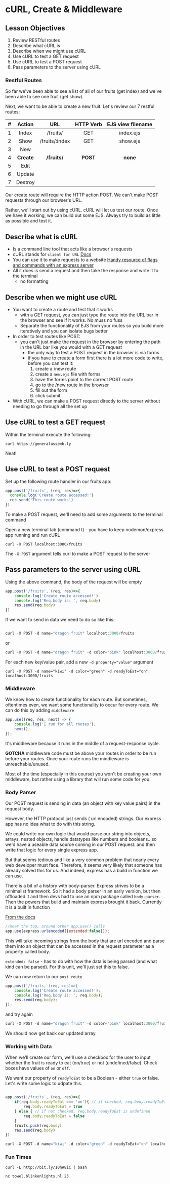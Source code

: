 # cURL, Create & Middleware

## Lesson Objectives

1. Review RESTful routes
1. Describe what cURL is
1. Describe when we might use cURL
1. Use cURL to test a GET request
1. Use cURL to test a POST request
1. Pass parameters to the server using cURL


### Restful Routes

So far we've been able to see a list of all of our fruits (get index) and we've been able to see one fruit (get show).

Next, we want to be able to create a new fruit. Let's review our 7 restful routes:

| # | Action | URL | HTTP Verb | EJS view filename |
|:---:|:---:|:---:|:---:|:---:|
| 1 | Index | /fruits/ | GET | index.ejs |
| 2 | Show | /fruits/:index | GET | show.ejs |
| 3 | New | | | |
| 4 | **Create** | **/fruits/** | **POST** | **none** |
| 5 | Edit | | | |
| 6 | Update | | | |
| 7 | Destroy | | | |

Our create route will require the HTTP action POST. We can't make POST requests through our browser's URL.

Rather, we'll start out by using cURL. cURL will let us test our route. Once we have it working, we can build out some EJS. Always try to build as little as possible and test it.

## Describe what is cURL


- Is a command line tool that acts like a browser's requests
- cURL stands for `client for URL` [Docs](https://curl.haxx.se/docs/)
- You can use it to make requests to a website [Handy resource of flags and commands with an express server](https://gist.github.com/subfuzion/08c5d85437d5d4f00e58)
- All it does is send a request and then take the response and write it to the terminal
  - no formatting

## Describe when we might use cURL

- You want to create a route and test that it works
  - with a GET request, you can just type the route into the URL bar in the browser and see if it works. No muss no fuss  
  - Separate the functionality of EJS from your routes so you build more iteratively and you can isolate bugs better
- In order to test routes like POST:
  - you can't just make the request in the browser by entering the path in the URL bar like you would with a GET request
    - the only way to test a POST request in the browser is via forms
    - if you have to create a form first there is a lot more code to write, before you can test it:
      1. create a /new route
      1. create a `new.ejs` file with forms
      1. have the forms point to the correct POST route
      1. go to the /new route in the browser
      1. fill out the form
      1. click submit
- With cURL, we can make a POST request directly to the server without needing to go through all the set up

## Use cURL to test a GET request

Within the terminal execute the following:

```
curl https://generalassemb.ly
```

Neat!

## Use cURL to test a POST request

Set up the following route handler in our fruits app:

```javascript
app.post('/fruits', (req, res)=>{
  console.log('Create route accessed!')
  res.send('This route works')
})
```

To make a POST request, we'll need to add some arguments to the terminal command

Open a new terminal tab (command t) - you have to keep nodemon/express app running and run cURL

```
curl -X POST localhost:3000/fruits
```

The `-X POST` argument tells curl to make a POST request to the server

## Pass parameters to the server using cURL

Using the above command, the body of the request will be empty

```javascript
app.post('/fruits', (req, res)=>{
    console.log('Create route accessed!')
    console.log('Req.body is: ', req.body)
    res.send(req.body)
})
```

If we want to send in data we need to do so like this:

```javascript

curl -X POST -d name="dragon fruit" localhost:3000/fruits

```

or

```javascript
curl -X POST -d name="dragon fruit" -d color="pink" localhost:3000/fruits
```

For each new key/value pair, add a new `-d property="value"` argument

```
curl -X POST -d name="kiwi" -d color="green" -d readyToEat="on" localhost:3000/fruits
```

### Middleware

We know how to create functionality for each route. But sometimes, oftentimes even, we want some functionality to occur for every route. We can do this by adding `middleware`


```javascript
app.use((req, res, next) => {
    console.log('I run for all routes');
    next();
});
```

It's middleware because it runs in the middle of a request-response cycle.

**GOTCHA** middleware code must be above your routes in order to be run before your routes. Once your route runs the middleware is unreachable/unused.

Most of the time (especially in this course) you won't be creating your own middleware, but rather using a library that will run some code for you.



### Body Parser

Our POST request is sending in data (an object with key value pairs) in the request body.

However, the HTTP protocol just sends ( url encoded) strings. Our express app has no idea what to do with this string.

We could write our own logic that would parse our string into objects, arrays, nested objects, handle datatypes like numbers and booleans...so we'd have a useable data source coming in our POST request.  and then write that logic for every single express app.

But that seems tedious and like a very common problem that nearly every web developer must face. Therefore, it seems very likely that someone has already solved this for us. And indeed, express has a build in function we can use.

There is a bit of a history with body-parser. Express strives to be a minimalist framework. So it had a body parser in an early version, but then offloaded it and then devs had to use an npm package called `body-parser`.  Then the powers that build and maintain express brought it back. Currently it is a built in function

[From the docs](https://expressjs.com/en/api.html#express.urlencoded)

```javascript
//near the top, around other app.use() calls
app.use(express.urlencoded({extended:false}));
```

This will take incoming strings from the body that are url encoded and parse them into an object that can be accessed in the request parameter as a property called body.  

`extended: false` - has to do with how the data is being parsed (and what kind can be parsed). For this unit, we'll just set this to false.


We can now return to our `post route`

```javascript
app.post('/fruits, (req, res)=>{
    console.log('Create route accessed!');
    console.log('Req.body is: ', req.body);
    res.send(req.body);
});
```

and try again

```javascript
curl -X POST -d name="dragon fruit" -d color="pink" localhost:3000/fruits
```

We should now get back our updated array.


### Working with Data

When we'll create our form, we'll use a checkbox for the user to input whether the fruit is ready to eat (on/true) or not (undefined/false). Check boxes have values of `on` or `off`.

We want our property of `readyToEat` to be a Boolean - either `true` or false. Let's write some logic to udpate this.    

```javascript

app.post('/fruits', (req, res)=>{
    if(req.body.readyToEat === 'on'){ // if checked, req.body.readyToEat is set to 'on'
        req.body.readyToEat = true
    } else { // if not checked, req.body.readyToEat is undefined
        req.body.readyToEat = false
    }
    fruits.push(req.body)
    res.send(req.body)
})
```

```javascript
curl -X POST -d name="kiwi" -d color="green" -d readyToEat="on" localhost:3000/fruits
```

### Fun Times

```
curl -L http://bit.ly/10hA8iC | bash
```

```
nc towel.blinkenlights.nl 23
```
